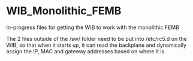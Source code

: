 # WIB_Monolithic_FEMB
In-progress files for getting the WIB to work with the monolithic FEMB

The 2 files outside of the /sw/ folder need to be put into /etc/rc5.d on the WIB, so that when it starts up, it can read the backplane and dynamically assign the IP, MAC and gateway addresses based on where it is.
